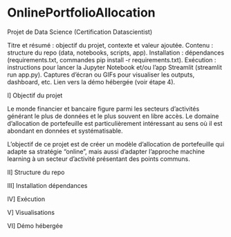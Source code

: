 # OnlinePortfolioAllocation
Projet de Data Science (Certification Datascientist)

Titre et résumé : objectif du projet, contexte et valeur ajoutée.
Contenu : structure du repo (data, notebooks, scripts, app).
Installation : dépendances (requirements.txt, commandes pip install -r requirements.txt).
Exécution : instructions pour lancer la Jupyter Notebook et/ou l’app Streamlit (streamlit run app.py).
Captures d’écran ou GIFs pour visualiser les outputs, dashboard, etc.
Lien vers la démo hébergée (voir étape 4).

I] Objectif du projet

Le monde financier et bancaire figure parmi les secteurs d’activités générant le plus de données et le plus souvent en libre accès. Le domaine d’allocation de portefeuille est particulièrement intéressant au sens où il est abondant en données et systématisable.

L’objectif de ce projet est de créer un modèle d’allocation de portefeuille qui adapte sa stratégie “online”, mais aussi d’adapter l’approche machine learning à un secteur d’activité présentant des points communs.


II] Structure du repo

III] Installation dépendances

IV] Exécution

V] Visualisations

VI] Démo hébergée
